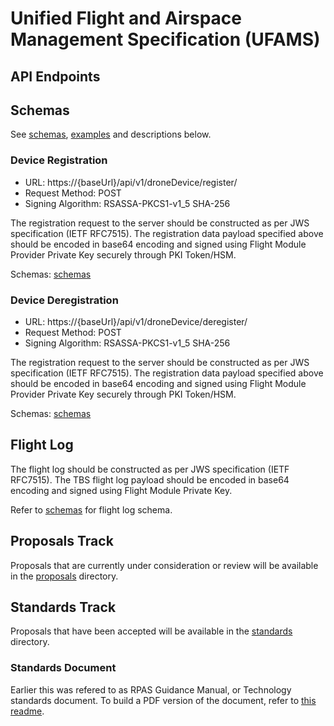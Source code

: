 # Unified Flight and Airspace Management Specification (UFAMS)

## API Endpoints

## Schemas

See [schemas](schemas), [examples](schemas/examples/README.md) and descriptions below.

### Device Registration 

- URL: https://{baseUrl}/api/v1/droneDevice/register/<manufacturerBusinessIdentifier>
- Request Method: POST
- Signing Algorithm: RSASSA-PKCS1-v1_5 SHA-256

The registration request to the server should be constructed as per JWS specification (IETF RFC7515). The registration data payload specified above should be encoded in base64 encoding and signed using Flight Module Provider Private Key securely through PKI Token/HSM.

Schemas: [schemas](schemas/endpoints/v1/device-registration)

### Device Deregistration 
- URL: https://{baseUrl}/api/v1/droneDevice/deregister/<manufacturerBusinessIdentifier>
- Request Method: POST
- Signing Algorithm: RSASSA-PKCS1-v1_5 SHA-256

The registration request to the server should be constructed as per JWS specification (IETF RFC7515). The registration data payload specified above should be encoded in base64 encoding and signed using Flight Module Provider Private Key securely through PKI Token/HSM.

Schemas: [schemas](schemas/endpoints/v1/device-deregistration)

## Flight Log
The flight log should be constructed as per JWS specification (IETF RFC7515). The TBS flight log payload should be encoded in base64 encoding and signed using Flight Module Private Key.

Refer to [schemas](schemas/flight-log/v1) for flight log schema.

## Proposals Track
Proposals that are currently under consideration or review will be available in the [proposals](proposals) directory.

## Standards Track
Proposals that have been accepted will be available in the [standards](standards/) directory.

### Standards Document
Earlier this was refered to as RPAS Guidance Manual, or Technology standards document. To build a PDF version of the document, refer to [this readme](./document/README.md).